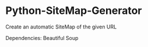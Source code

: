 Python-SiteMap-Generator
========================

Create an automatic SiteMap of the given URL

Dependencies: Beautiful Soup
